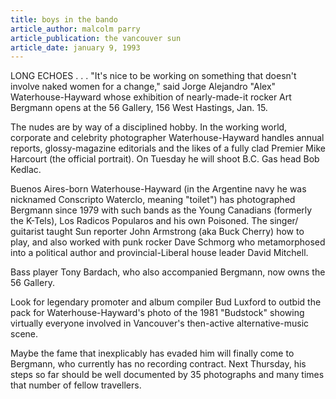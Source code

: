 ```yaml
---
title: boys in the bando
article_author: malcolm parry
article_publication: the vancouver sun
article_date: january 9, 1993
---
```

LONG ECHOES . . . "It's nice to be working on something that doesn't involve naked women for a change," said Jorge Alejandro "Alex" Waterhouse-Hayward whose exhibition of nearly-made-it rocker Art Bergmann opens at the 56 Gallery, 156 West Hastings, Jan. 15.  
  
The nudes are by way of a disciplined hobby. In the working world, corporate and celebrity photographer Waterhouse-Hayward handles annual reports, glossy-magazine editorials and the likes of a fully clad Premier Mike Harcourt (the official portrait). On Tuesday he will shoot B.C. Gas head Bob Kedlac.  
  
Buenos Aires-born Waterhouse-Hayward (in the Argentine navy he was nicknamed Conscripto Waterclo, meaning "toilet") has photographed Bergmann since 1979 with such bands as the Young Canadians (formerly the K-Tels), Los Radicos Popularos and his own Poisoned. The singer/  
guitarist taught Sun reporter John Armstrong (aka Buck Cherry) how to play, and also worked with punk rocker Dave Schmorg who metamorphosed into a political author and provincial-Liberal house leader David Mitchell.  
  
Bass player Tony Bardach, who also accompanied Bergmann, now owns the 56 Gallery.  
  
Look for legendary promoter and album compiler Bud Luxford to outbid the pack for Waterhouse-Hayward's photo of the 1981 "Budstock" showing virtually everyone involved in Vancouver's then-active alternative-music scene.  
  
Maybe the fame that inexplicably has evaded him will finally come to Bergmann, who currently has no recording contract. Next Thursday, his steps so far should be well documented by 35 photographs and many times that number of fellow travellers.  
